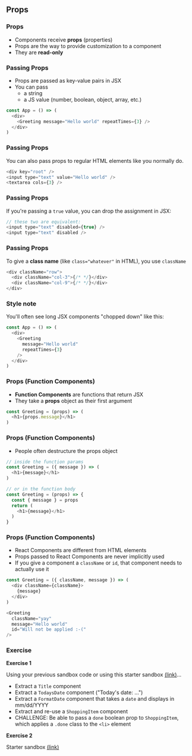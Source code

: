 ## Props

### Props

* Components receive **props** (properties)
* Props are the way to provide customization to a component
* They are **read-only**

### Passing Props

* Props are passed as key-value pairs in JSX
* You can pass 
  * a string
  * a JS value (number, boolean, object, array, etc.)

```javascript
const App = () => (
  <div>
    <Greeting message="Hello world" repeatTimes={3} />
  </div>
)
```

### Passing Props

You can also pass props to regular HTML elements like you normally do.

```javascript
<div key="root" />
<input type="text" value="Hello world" />
<textarea cols={3} />
```

### Passing Props

If you're passing a `true` value, you can drop the assignment in JSX:

```javascript
// these two are equivalent:
<input type="text" disabled={true} />
<input type="text" disabled />
```

### Passing Props

To give a **class name** (like `class="whatever"` in HTML), you use `className`

```javascript
<div className="row">
  <div className="col-3">{/* */}</div>
  <div className="col-9">{/* */}</div>
</div>
```

### Style note

You'll often see long JSX components "chopped down" like this:

```javascript
const App = () => (
  <div>
    <Greeting
      message="Hello world"
      repeatTimes={3}
    />
  </div>
)
```

### Props (Function Components)

* **Function Components** are functions that return JSX
* They take a **props** object as their first argument

```javascript
const Greeting = (props) => (
  <h1>{props.message}</h1>
)
```

### Props (Function Components)

* People often destructure the props object

```javascript
// inside the function params
const Greeting = ({ message }) => (
  <h1>{message}</h1>
)

// or in the function body
const Greeting = (props) => {
  const { message } = props
  return (
    <h1>{message}</h1>
  )
}
```

### Props (Function Components)

* React Components are different from HTML elements
* Props passed to React Components are never implicitly used
* If you give a component a `className` or `id`, that component needs to actually use it

```javascript
const Greeting = ({ className, message }) => (
  <div className={className}>
    {message}
  </div>
)

<Greeting
  className="yay"
  message="Hello world"
  id="Will not be applied :-(" 
/>
```

### Exercise

**Exercise 1**

Using your previous sandbox code or using this starter sandbox [(link)](https://codesandbox.io/s/romantic-grothendieck-d3ope?file=/src/App.js)...

* Extract a `Title` component
* Extract a `TodaysDate` component ("Today's date: ...")
* Extract a `FormatDate` component that takes a `date` and displays in mm/dd/YYYY
* Extract and re-use a `ShoppingItem` component
* CHALLENGE: Be able to pass a `done` boolean prop to `ShoppingItem`, which applies a `.done` class to the `<li>` element

**Exercise 2**

Starter sandbox [(link)](https://codesandbox.io/s/floral-morning-3q647?file=/src/App.js)
